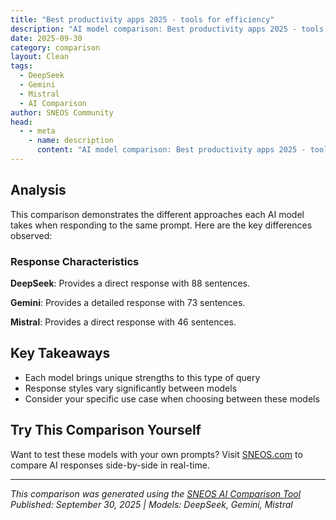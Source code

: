 ```yaml
---
title: "Best productivity apps 2025 - tools for efficiency"
description: "AI model comparison: Best productivity apps 2025 - tools for efficiency..."
date: 2025-09-30
category: comparison
layout: Clean
tags:
  - DeepSeek
  - Gemini
  - Mistral
  - AI Comparison
author: SNEOS Community
head:
  - - meta
    - name: description
      content: "AI model comparison: Best productivity apps 2025 - tools for efficiency..."
---
```


<ChatComparison
  title="Best productivity apps 2025 - tools for efficiency"
  prompt="Best productivity apps 2025 - tools for efficiency"
  :responses='{"DeepSeek": "Of course! The productivity app landscape in 2025 is defined by intelligent automation, deep integration, and a focus on reducing cognitive load rather than just managing tasks. The \u0022best\u0022 app depends entirely on your workflow, but the following categories and tools represent the top tier for efficiency in 2025.\n\n### The Major Shift in 2025: AI is Not a Feature, It\u0027s the Foundation\nForget apps that just *added* an AI chatbot. The leading tools in 2025 have AI woven into their core. They predict your next action, automate complex workflows, and synthesize information for you.\n\n---\n\n### Category 1: All-in-One Intelligent Workspaces\nThese platforms aim to be the single source of truth for your work, combining notes, tasks, databases, and collaboration.\n\n1. **Notion**\n * **Why in 2025:** Notion\u0027s AI is incredibly mature. It can now summarize long pages, generate full project plans from a prompt, create database views automatically, and even draft emails. Its Q\u0026A feature lets you ask questions about your workspace in plain English.\n * **Best For:** Teams and individuals who want a highly customizable \u0022build-your-own-app\u0022 and need a central hub for all knowledge and projects.\n\n2. **Coda**\n * **Why in 2025:** Coda has doubled down on making docs as powerful as apps. Its \u0022Packs\u0022 ecosystem seamlessly integrates with tools like Gmail, Slack, and Jira, bringing live data into your documents. AI features help build formulas and automations that were previously complex.\n * **Best For:** Teams that rely on Google Workspace and want to create powerful, interactive team docs and processes without full-scale coding.\n\n3. **ClickUp**\n * **Why in 2025:** ClickUp continues its mission to replace all other productivity apps. Its AI can auto-generate tasks from docs, write sprint summaries, and improve the clarity of your communication. The focus is on connecting goals to daily execution seamlessly.\n * **Best For:** Project-focused teams (especially in tech/startups) who want one platform for Goals, Docs, Whiteboards, Chat, and Tasks.\n\n---\n\n### Category 2: AI-Powered Task \u0026 Project Management\nThese tools focus specifically on executing work, with AI handling the busywork.\n\n1. **Motion**\n * **Why in 2025:** Motion is a game-changer for the overwhelmed. You input your tasks and meetings, and its AI **automatically schedules them** on your calendar based on priority, deadlines, and your available focus time. It\u0027s like having a personal chief of staff.\n * **Best For:** Solopreneurs, consultants, and anyone whose calendar is their most contested resource.\n\n2. **Reclaim.ai**\n * **Why in 2025:** While similar to Motion, Reclaim focuses more on **defending your time and building habits**. It intelligently finds the best time for tasks, links with your Slack status, and can automatically schedule \u0022buffer time\u0022 between meetings to prevent burnout.\n * **Best For:** People in meeting-heavy roles who need to protect their focus time and establish consistent routines.\n\n3. **Todoist**\n * **Why in 2025:** Todoist remains the king of elegant, simple task management, but now with powerful AI. Its AI Assistant can break down complex projects into sub-tasks, summarize your upcoming day, and suggest optimal due dates. It\u0027s less invasive but incredibly helpful.\n * **Best For:** Individuals and GTD (Getting Things Done) practitioners who want a clean, fast interface with intelligent assistance.\n\n---\n\n### Category 3: Next-Level Note-Taking \u0026 Knowledge Management\nThese apps help you capture, connect, and recall ideas with the help of AI.\n\n1. **Mem**\n * **Why in 2025:** Mem pioneered the \u0022AI-first\u0022 note-taking space. It requires no folders or tags. Instead, its AI automatically connects your notes, meeting transcripts, and web clippings. You just ask it what you need, and it surfaces the relevant information from across your entire knowledge base.\n * **Best For:** Networked thinkers, researchers, and anyone who hates organizing notes and just wants to find information instantly.\n\n2. **Obsidian**\n * **Why in 2025:** Obsidian\u0027s strength is its vast plugin ecosystem and local, markdown-based storage. In 2025, AI plugins are incredibly sophisticated, offering auto-linking, graph analysis to find hidden connections, and AI-assisted writing\u2014all while you retain 100% ownership of your data.\n * **Best For:** Power users, writers, and students who value data privacy and want a highly personalized thinking environment.\n\n---\n\n### Category 4: Communication \u0026 Meeting Efficiency\nThese tools cut down the two biggest time-sinks: meetings and messy communication.\n\n1. **Slack**\n * **Why in 2025:** Slack\u0027s AI is no longer a premium add-on; it\u0027s core to the experience. It provides channel summaries so you can catch up without reading hundreds of messages, answers questions about your company\u0027s knowledge base, and can even draft replies in your tone of voice.\n * **Best For:** Any team that relies on real-time, asynchronous communication.\n\n2. **Supernormal**\n * **Why in 2025:** This app records, transcribes, and summarizes your meetings (on Google Meet, Zoom, etc.) automatically. The 2025 differentiator is its AI-generated meeting notes, which are structured, actionable, and can even pull out specific commitments and decisions.\n * **Best For:** Anyone who spends more than 5 hours a week in meetings and wants to eliminate the note-taking burden.\n\n---\n\n### Category 5: Focus \u0026 Deep Work\nIn an age of distraction, these tools are more crucial than ever.\n\n1. **Freedom**\n * **Why in 2025:** Freedom remains a top choice for blocking distracting websites and apps across all your devices. Its AI-powered \u0022Locked Mode\u0022 and smart scheduling make it harder to cheat, helping you build lasting focus habits.\n * **Best For:** People who are serious about eliminating digital distractions and need system-wide blocking.\n\n2. **Brain.fm**\n * **Why in 2025:** The science of focused music has been refined. Brain.fm uses AI to generate audio that is scientifically proven to enhance concentration. In 2025, it offers more personalized sessions based on your focus patterns and time of day.\n * **Best For:** Individuals who are sensitive to auditory distractions and need help getting into a flow state quickly.\n\n### How to Choose the Right Tool for You in 2025\n\n1. **Identify Your Biggest Friction Point:** Are you drowning in meetings? Losing important information? Missing deadlines? Start with the category that addresses your #1 pain point.\n2. **Prioritize Integration:** The best app is useless if it doesn\u0027t connect to the tools you live in (like your calendar, email, and chat app). Check for native integrations.\n3. **Test the AI, Not Just the App:** During free trials, push the AI features. Ask it complex questions, see how it automates work, and judge if it *actually* saves you time or just feels like a gimmick.\n4. **Consider the Learning Curve:** An all-in-one like Notion is powerful but requires setup. A tool like Todoist is instantly usable. Be realistic about the time you\u0027ll invest.\n\nThe key trend for 2025 is **proactivity**. The best tools don\u0027t just help you organize; they actively work to make your to-do list shorter and your focus time longer.", "Gemini": "Okay, let\u0027s look ahead to potential productivity app trends and solid recommendations for what might be the \u0022best\u0022 productivity apps in 2025, keeping in mind that technology evolves rapidly.\n\n**Key Trends Shaping Productivity in 2025:**\n\n* **AI Integration (Hyper-Personalization):** AI will be deeply woven into apps, learning your work patterns, anticipating needs, and automating tasks. Expect truly personalized recommendations, intelligent scheduling, and smart summarization.\n* **Seamless Cross-Platform Experiences:** Users will expect consistent experiences across all devices (desktops, laptops, tablets, smartphones, wearables) with real-time synchronization. Web apps will become more sophisticated, blurring the line between native and web experiences.\n* **Focus on Wellbeing \u0026 Focus:** Apps will increasingly incorporate features to combat burnout, promote mindfulness, and help users manage distractions. Expect more robust focus modes, time blocking tools, and features that encourage breaks.\n* **Collaboration \u0026 Asynchronous Communication:** Hybrid and remote work are here to stay. Apps will double down on facilitating effective collaboration, especially asynchronous communication, to cater to different time zones and work styles.\n* **No-Code/Low-Code Automation:** More users will be empowered to automate workflows without extensive coding knowledge.\n* **Privacy \u0026 Security:** With increasing data breaches, users will expect more control over their data and robust security features.\n\n**Top Contenders for Best Productivity Apps in 2025 (Categorized):**\n\n**1. Task Management \u0026 Project Management:**\n\n* **Asana/Monday.com/ClickUp (Evolved):** These platforms are already strong, and they\u0027ll likely become even more AI-powered, offering:\n * *Predictive task prioritization:** AI analyzes project data to suggest the most important tasks to tackle next.\n * *Automated progress updates:** AI can summarize progress based on activity logs and automatically update stakeholders.\n * *Intelligent resource allocation:** AI helps optimize team member assignments based on skills and availability.\n* **Trello (with Power-Ups):** Trello\u0027s simplicity is its strength. Expect deeper integration with other tools and more powerful AI-driven Power-Ups for automation and analysis.\n* **Todoist/Things 3 (Refined):** These personal task managers will continue to focus on elegant design, intuitive interfaces, and smart features like natural language processing and location-based reminders. AI driven smart scheduling will improve recommendations.\n* **Newcomer: A highly personalized AI-powered Task Manager.** I think we will see a new entrant to the market that uses AI to build task lists for you by understanding your commitments, deadlines, meetings, etc.\n* **Consider: Notion (if it focuses)** Notion is a powerful tool that many people find overwhelming. If Notion can simplify and streamline its interface and ramp up its AI, it could be a major player.\n\n**2. Calendar \u0026 Scheduling:**\n\n* **Google Calendar/Microsoft Outlook Calendar (Enhanced):** Expect deeper AI integration for:\n * *Smart meeting scheduling:** AI finds optimal meeting times based on participants\u0027 availability, time zones, and even travel time.\n * *Automated calendar summaries:** AI generates daily or weekly summaries of your schedule, highlighting key events and deadlines.\n * *Predictive meeting reminders:** AI anticipates potential conflicts or delays and sends reminders accordingly.\n* **Reclaim.ai:** This AI-powered time management tool is already strong and will likely become even more sophisticated at blocking time for tasks, habits, and breaks, and automatically rescheduling meetings.\n* **Clockwise:** Another excellent AI-powered calendar assistant that optimizes team schedules, minimizes fragmentation, and protects focus time.\n* **Newcomer: A calendar app focused on well-being.** We might see an app that prioritizes breaks, mindfulness exercises, and even suggests optimal sleep schedules based on your commitments.\n\n**3. Note-Taking \u0026 Knowledge Management:**\n\n* **Evernote/OneNote (Reimagined):** These established players will need to innovate to stay relevant, likely focusing on:\n * *AI-powered note summarization and organization:** Automatically extract key information from notes and organize them into relevant categories.\n * *Smart search and retrieval:** Find information quickly using natural language queries.\n * *Seamless integration with other productivity tools:** Connect notes to tasks, projects, and calendar events.\n* **Notion/Obsidian (Further Developed):** These flexible platforms will continue to attract users who want to build their own personalized knowledge management systems. Expect improved collaboration features and more powerful plugins/integrations.\n* **Roam Research (Refined):** This networked thought tool will likely become more accessible to a wider audience with a more user-friendly interface and improved onboarding.\n* **Mem.ai:** Uses AI to connect your notes and provide you with relevant information just when you need it.\n* **Newcomer: A collaborative brainstorming tool powered by AI.**\n\n**4. Communication \u0026 Collaboration:**\n\n* **Slack/Microsoft Teams (Deepened Integration):** These platforms will continue to be central hubs for communication and collaboration, with:\n * *AI-powered sentiment analysis:** Identify potential conflicts or misunderstandings in conversations.\n * *Automated meeting summaries and action item extraction:** Capture key takeaways from meetings and assign tasks automatically.\n * *Enhanced asynchronous communication features:** Tools for recording and sharing video messages, creating collaborative documents, and managing feedback.\n* **Discord (for specific communities):** Discord will continue to be a popular platform for communities and teams that value real-time communication and collaboration.\n* **Loom/Vidyard (Evolved):** Video messaging will become even more prevalent, with enhanced editing features, AI-powered transcription, and seamless integration with other productivity tools.\n\n**5. Focus \u0026 Wellbeing:**\n\n* **Headspace/Calm (Personalized):** These mindfulness apps will offer even more personalized content and experiences based on individual needs and preferences.\n* **Freedom/Forest (Enhanced):** These distraction-blocking apps will become more sophisticated at identifying and blocking specific websites, apps, and notifications. Expect more customizable focus modes and integration with other productivity tools.\n* **Brain.fm/Endel (Adaptive Soundscapes):** These AI-powered music apps will continue to generate personalized soundscapes that enhance focus, relaxation, and sleep.\n* **Newcomer: An app that gamifies focus.**\n\n**6. Automation \u0026 Integration**\n\n* **Zapier/IFTTT (More Intelligent):** These automation platforms will become even more powerful with AI, enabling users to create more complex and sophisticated workflows. Expect more pre-built automations and easier integration with a wider range of apps.\n* **Microsoft Power Automate/Integromat (Streamlined):** These platforms will continue to gain traction as they become more user-friendly and offer more advanced automation capabilities.\n\n**Factors to Consider When Choosing Apps:**\n\n* **Your Specific Needs:** What tasks do you need help with? What are your biggest time wasters?\n* **Your Work Style:** Do you prefer a structured or flexible approach?\n* **Your Budget:** Are you willing to pay for premium features?\n* **Integration with Existing Tools:** How well does the app integrate with the tools you already use?\n* **User Interface and Experience:** Is the app easy to use and visually appealing?\n* **Privacy and Security:** How does the app protect your data?\n\n**Important Considerations for 2025:**\n\n* **AI Ethics:** As AI becomes more prevalent, it\u0027s crucial to consider the ethical implications of these technologies, such as bias and data privacy.\n* **Digital Wellbeing:** It\u0027s important to use productivity apps mindfully and avoid becoming overly reliant on them. Take breaks, disconnect from technology regularly, and prioritize your mental and physical health.\n\n**In conclusion:**\n\nThe best productivity apps of 2025 will be those that seamlessly integrate AI, prioritize user well-being, and offer personalized experiences that help individuals and teams achieve their goals more efficiently and effectively. Keep an eye on the trends mentioned above, and be prepared to experiment with new tools and approaches as the technology landscape continues to evolve. Remember that the \u0022best\u0022 app is ultimately the one that works best *for you*.\n", "Mistral": "Predicting the best productivity apps for 2025 involves considering current trends and technological advancements. While specific apps may evolve or new ones may emerge, here are some categories and examples of productivity tools that are likely to remain relevant and possibly even more advanced by 2025:\n\n### 1. **Project Management Tools**\n- **Asana**: Continues to be a favorite for its robust task management and team collaboration features.\n- **Trello**: Known for its visual, Kanban-style boards, making it easy to manage projects and tasks.\n- **Monday.com**: Offers a highly customizable platform for managing projects, workflows, and team collaboration.\n\n### 2. **Communication Tools**\n- **Slack**: Likely to remain a staple for team communication, with potential enhancements in AI-driven features.\n- **Microsoft Teams**: Integrates well with other Microsoft products, making it a comprehensive solution for communication and collaboration.\n- **Zoom**: Continues to be a leader in video conferencing, with potential advancements in virtual and augmented reality.\n\n### 3. **Note-Taking and Documentation**\n- **Notion**: An all-in-one workspace for notes, tasks, databases, and more, with a strong community and continuous updates.\n- **Evernote**: Known for its powerful note-taking and organizational capabilities, with potential AI enhancements.\n- **OneNote**: Integrates seamlessly with Microsoft Office, making it a versatile tool for note-taking and collaboration.\n\n### 4. **Time Management**\n- **Toggl**: Helps track time spent on tasks and projects, with detailed reports and analytics.\n- **RescueTime**: Provides insights into how you spend your time, helping you identify productivity patterns.\n- **Focus@Will**: Uses neuroscience-based music to help you focus and reduce distractions.\n\n### 5. **Email Management**\n- **Superhuman**: Known for its speed and efficiency in managing emails, with potential AI enhancements.\n- **Spark**: Offers a smart inbox, snooze emails, and follow-up reminders, making email management more efficient.\n- **Gmail**: Continues to be a dominant player, with potential advancements in AI-driven features like Smart Compose and Smart Reply.\n\n### 6. **Task Automation**\n- **Zapier**: Automates workflows by connecting different apps and services, saving time on repetitive tasks.\n- **IFTTT**: Allows you to create simple automations between different apps and devices.\n- **Integromat**: Offers advanced automation capabilities with a visual workflow builder.\n\n### 7. **Cloud Storage and Collaboration**\n- **Google Drive**: Provides seamless integration with Google Workspace, making it easy to store, share, and collaborate on files.\n- **Dropbox**: Known for its user-friendly interface and robust file-sharing capabilities.\n- **OneDrive**: Integrates well with Microsoft Office, offering a comprehensive solution for cloud storage and collaboration.\n\n### 8. **AI and Machine Learning Tools**\n- **Grammarly**: Continues to improve with AI-driven writing assistance, helping you write more effectively.\n- **Otter.ai**: Provides AI-powered transcription and note-taking, making meetings and interviews more productive.\n- **Replika**: An AI companion that can help with mental well-being and productivity through conversational AI.\n\n### 9. **Health and Wellness**\n- **Headspace**: Offers mindfulness and meditation exercises to improve focus and reduce stress.\n- **Calm**: Provides guided meditations, sleep stories, and relaxation exercises.\n- **Fitbit**: Tracks physical activity and sleep patterns, helping you maintain a healthy lifestyle.\n\n### 10. **Virtual and Augmented Reality**\n- **Meta (formerly Facebook) Horizon Workrooms**: Offers virtual reality workspaces for remote collaboration and meetings.\n- **Spatial**: Provides a collaborative AR workspace, allowing teams to work together in a virtual environment.\n\n### Emerging Trends to Watch\n- **AI-Driven Personal Assistants**: Tools like Siri, Google Assistant, and Alexa may become even more integrated into productivity workflows.\n- **Blockchain for Productivity**: Decentralized apps (dApps) and blockchain technology may offer new ways to manage tasks, collaborate, and ensure data security.\n- **Quantum Computing**: While still in its early stages, quantum computing could revolutionize data processing and problem-solving capabilities.\n\nThese tools and trends are likely to shape the productivity landscape in 2025, offering more efficient and integrated solutions for managing work and personal tasks."}' 
  published-date="22:46"
/>

## Analysis

This comparison demonstrates the different approaches each AI model takes when responding to the same prompt. Here are the key differences observed:

### Response Characteristics

**DeepSeek**: Provides a direct response with 88 sentences. 

**Gemini**: Provides a detailed response with 73 sentences. 

**Mistral**: Provides a direct response with 46 sentences. 

## Key Takeaways

- Each model brings unique strengths to this type of query
- Response styles vary significantly between models
- Consider your specific use case when choosing between these models

## Try This Comparison Yourself

Want to test these models with your own prompts? Visit [SNEOS.com](https://sneos.com) to compare AI responses side-by-side in real-time.

---

*This comparison was generated using the [SNEOS AI Comparison Tool](https://sneos.com)*
*Published: September 30, 2025 | Models: DeepSeek, Gemini, Mistral*
